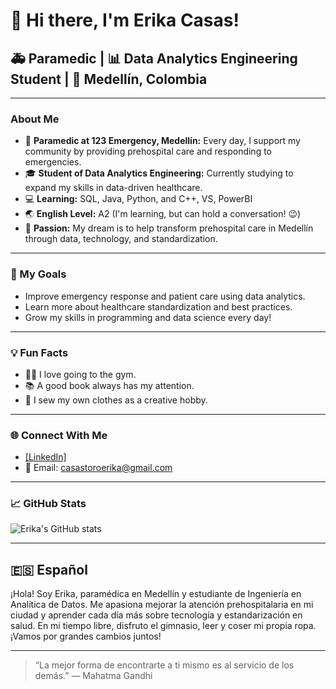# 👋 Hi there, I'm Erika Casas!

## 🚑 Paramedic | 📊 Data Analytics Engineering Student | 🌆 Medellín, Colombia

---

### About Me

- 🏥 **Paramedic at 123 Emergency, Medellín:** Every day, I support my community by providing prehospital care and responding to emergencies.
- 🎓 **Student of Data Analytics Engineering:** Currently studying to expand my skills in data-driven healthcare.
- 💻 **Learning:** SQL, Java, Python, and C++, VS, PowerBI
- 🌏 **English Level:** A2 (I'm learning, but can hold a conversation! 😉)
- 🌟 **Passion:** My dream is to help transform prehospital care in Medellín through data, technology, and standardization.

---

### 🚀 My Goals

- Improve emergency response and patient care using data analytics.
- Learn more about healthcare standardization and best practices.
- Grow my skills in programming and data science every day!

---

### 💡 Fun Facts

- 🏋️‍♀️ I love going to the gym.
- 📚 A good book always has my attention.
- 👗 I sew my own clothes as a creative hobby.

---

### 🌐 Connect With Me

- [[LinkedIn]](https://www.linkedin.com/in/erika-casas-toro-78722b369/)
- 📧 Email: casastoroerika@gmail.com

---

### 📈 GitHub Stats

![Erika's GitHub stats](https://github-readme-stats.vercel.app/api?username=ERIKACASAS98&show_icons=true&theme=radical)

---

## 🇪🇸 Español

¡Hola! Soy Erika, paramédica en Medellín y estudiante de Ingeniería en Analítica de Datos. Me apasiona mejorar la atención prehospitalaria en mi ciudad y aprender cada día más sobre tecnología y estandarización en salud. En mi tiempo libre, disfruto el gimnasio, leer y coser mi propia ropa. ¡Vamos por grandes cambios juntos!

---

> “La mejor forma de encontrarte a ti mismo es al servicio de los demás.” — Mahatma Gandhi
